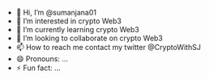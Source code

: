 - 👋 Hi, I’m @sumanjana01
- 👀 I’m interested in crypto Web3
- 🌱 I’m currently learning crypto Web3
- 💞️ I’m looking to collaborate on crypto Web3
- 📫 How to reach me contact my twitter @CryptoWithSJ
- 😄 Pronouns: ...
- ⚡ Fun fact: ...

<!---
sumanjana01/sumanjana01 is a ✨ special ✨ repository because its `README.md` (this file) appears on your GitHub profile.
You can click the Preview link to take a look at your changes.
--->
